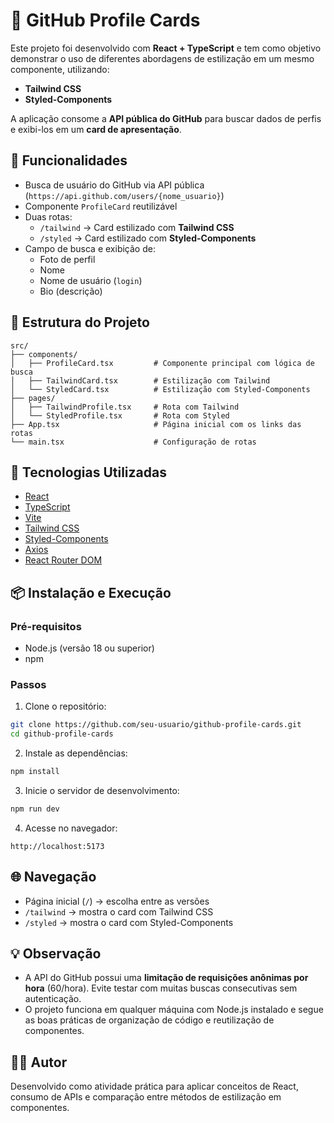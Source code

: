 # 📇 GitHub Profile Cards

Este projeto foi desenvolvido com **React + TypeScript** e tem como objetivo demonstrar o uso de diferentes abordagens de estilização em um mesmo componente, utilizando:

- **Tailwind CSS**
- **Styled-Components**

A aplicação consome a **API pública do GitHub** para buscar dados de perfis e exibi-los em um **card de apresentação**.

## 🚀 Funcionalidades

- Busca de usuário do GitHub via API pública (`https://api.github.com/users/{nome_usuario}`)
- Componente `ProfileCard` reutilizável
- Duas rotas:
  - `/tailwind` → Card estilizado com **Tailwind CSS**
  - `/styled` → Card estilizado com **Styled-Components**
- Campo de busca e exibição de:
  - Foto de perfil
  - Nome
  - Nome de usuário (`login`)
  - Bio (descrição)

## 📁 Estrutura do Projeto

```
src/
├── components/
│   ├── ProfileCard.tsx         # Componente principal com lógica de busca
│   ├── TailwindCard.tsx        # Estilização com Tailwind
│   └── StyledCard.tsx          # Estilização com Styled-Components
├── pages/
│   ├── TailwindProfile.tsx     # Rota com Tailwind
│   └── StyledProfile.tsx       # Rota com Styled
├── App.tsx                     # Página inicial com os links das rotas
└── main.tsx                    # Configuração de rotas
```

## 🧰 Tecnologias Utilizadas

- [React](https://reactjs.org)
- [TypeScript](https://www.typescriptlang.org/)
- [Vite](https://vitejs.dev/)
- [Tailwind CSS](https://tailwindcss.com/)
- [Styled-Components](https://styled-components.com/)
- [Axios](https://axios-http.com/)
- [React Router DOM](https://reactrouter.com/)

## 📦 Instalação e Execução

### Pré-requisitos

- Node.js (versão 18 ou superior)
- npm

### Passos

1. Clone o repositório:

```bash
git clone https://github.com/seu-usuario/github-profile-cards.git
cd github-profile-cards
```

2. Instale as dependências:

```bash
npm install
```

3. Inicie o servidor de desenvolvimento:

```bash
npm run dev
```

4. Acesse no navegador:

```
http://localhost:5173
```

## 🌐 Navegação

- Página inicial (`/`) → escolha entre as versões
- `/tailwind` → mostra o card com Tailwind CSS
- `/styled` → mostra o card com Styled-Components

## 💡 Observação

- A API do GitHub possui uma **limitação de requisições anônimas por hora** (60/hora). Evite testar com muitas buscas consecutivas sem autenticação.
- O projeto funciona em qualquer máquina com Node.js instalado e segue as boas práticas de organização de código e reutilização de componentes.

## 🧑‍💻 Autor

Desenvolvido como atividade prática para aplicar conceitos de React, consumo de APIs e comparação entre métodos de estilização em componentes.

